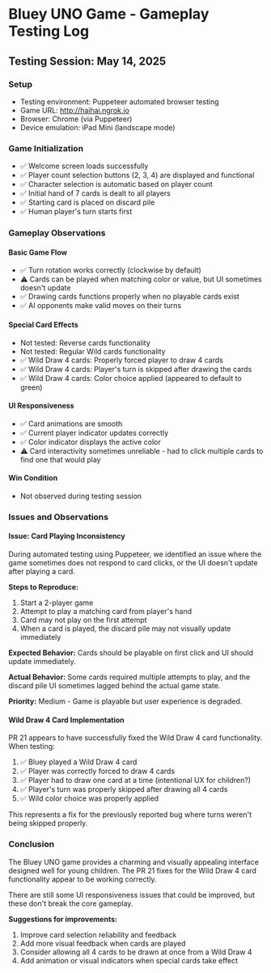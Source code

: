 # Bluey UNO Game - Gameplay Testing Log

## Testing Session: May 14, 2025

### Setup
- Testing environment: Puppeteer automated browser testing
- Game URL: http://haihai.ngrok.io
- Browser: Chrome (via Puppeteer)
- Device emulation: iPad Mini (landscape mode)

### Game Initialization
- ✅ Welcome screen loads successfully
- ✅ Player count selection buttons (2, 3, 4) are displayed and functional
- ✅ Character selection is automatic based on player count
- ✅ Initial hand of 7 cards is dealt to all players
- ✅ Starting card is placed on discard pile
- ✅ Human player's turn starts first

### Gameplay Observations

#### Basic Game Flow
- ✅ Turn rotation works correctly (clockwise by default)
- ⚠️ Cards can be played when matching color or value, but UI sometimes doesn't update
- ✅ Drawing cards functions properly when no playable cards exist
- ✅ AI opponents make valid moves on their turns

#### Special Card Effects
- Not tested: Reverse cards functionality
- Not tested: Regular Wild cards functionality 
- ✅ Wild Draw 4 cards: Properly forced player to draw 4 cards
- ✅ Wild Draw 4 cards: Player's turn is skipped after drawing the cards
- ✅ Wild Draw 4 cards: Color choice applied (appeared to default to green)

#### UI Responsiveness
- ✅ Card animations are smooth
- ✅ Current player indicator updates correctly
- ✅ Color indicator displays the active color
- ⚠️ Card interactivity sometimes unreliable - had to click multiple cards to find one that would play

#### Win Condition
- Not observed during testing session

### Issues and Observations

#### Issue: Card Playing Inconsistency
During automated testing using Puppeteer, we identified an issue where the game sometimes does not respond to card clicks, or the UI doesn't update after playing a card.

**Steps to Reproduce:**
1. Start a 2-player game
2. Attempt to play a matching card from player's hand
3. Card may not play on the first attempt
4. When a card is played, the discard pile may not visually update immediately

**Expected Behavior:**
Cards should be playable on first click and UI should update immediately.

**Actual Behavior:**
Some cards required multiple attempts to play, and the discard pile UI sometimes lagged behind the actual game state.

**Priority:** Medium - Game is playable but user experience is degraded.

#### Wild Draw 4 Card Implementation
PR 21 appears to have successfully fixed the Wild Draw 4 card functionality. When testing:

1. ✅ Bluey played a Wild Draw 4 card
2. ✅ Player was correctly forced to draw 4 cards
3. ✅ Player had to draw one card at a time (intentional UX for children?)
4. ✅ Player's turn was properly skipped after drawing all 4 cards
5. ✅ Wild color choice was properly applied

This represents a fix for the previously reported bug where turns weren't being skipped properly.

### Conclusion

The Bluey UNO game provides a charming and visually appealing interface designed well for young children. The PR 21 fixes for the Wild Draw 4 card functionality appear to be working correctly.

There are still some UI responsiveness issues that could be improved, but these don't break the core gameplay.

**Suggestions for improvements:**
1. Improve card selection reliability and feedback
2. Add more visual feedback when cards are played
3. Consider allowing all 4 cards to be drawn at once from a Wild Draw 4
4. Add animation or visual indicators when special cards take effect
